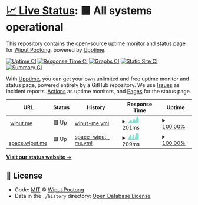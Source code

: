 # [📈 Live Status](https://status.wi.in.th): <!--live status--> **🟩 All systems operational**

This repository contains the open-source uptime monitor and status page for [Wiput Pootong](https://cv.wiput.me), powered by [Upptime](https://github.com/upptime/upptime).

[![Uptime CI](https://github.com/koj-co/upptime/workflows/Uptime%20CI/badge.svg)](https://github.com/koj-co/upptime/actions?query=workflow%3A%22Uptime+CI%22)
[![Response Time CI](https://github.com/koj-co/upptime/workflows/Response%20Time%20CI/badge.svg)](https://github.com/koj-co/upptime/actions?query=workflow%3A%22Response+Time+CI%22)
[![Graphs CI](https://github.com/koj-co/upptime/workflows/Graphs%20CI/badge.svg)](https://github.com/koj-co/upptime/actions?query=workflow%3A%22Graphs+CI%22)
[![Static Site CI](https://github.com/koj-co/upptime/workflows/Static%20Site%20CI/badge.svg)](https://github.com/koj-co/upptime/actions?query=workflow%3A%22Static+Site+CI%22)
[![Summary CI](https://github.com/koj-co/upptime/workflows/Summary%20CI/badge.svg)](https://github.com/koj-co/upptime/actions?query=workflow%3A%22Summary+CI%22)

With [Upptime](https://upptime.js.org), you can get your own unlimited and free uptime monitor and status page, powered entirely by a GitHub repository. We use [Issues](https://github.com/wiput1999/uptime/issues) as incident reports, [Actions](https://github.com/wiput1999/uptime/actions) as uptime monitors, and [Pages](https://status.wi.in.th) for the status page.

<!--start: status pages-->
<!-- This summary is generated by Upptime (https://github.com/upptime/upptime) -->
<!-- Do not edit this manually, your changes will be overwritten -->
<!-- prettier-ignore -->
| URL | Status | History | Response Time | Uptime |
| --- | ------ | ------- | ------------- | ------ |
| <img alt="" src="https://favicons.githubusercontent.com/wiput.me" height="13"> [wiput.me](https://wiput.me) | 🟩 Up | [wiput-me.yml](https://github.com/wiput1999/uptime/commits/HEAD/history/wiput-me.yml) | <details><summary><img alt="Response time graph" src="./graphs/wiput-me/response-time-week.png" height="20"> 201ms</summary><br><a href="https://status.wiput.me/history/wiput-me"><img alt="Response time 221" src="https://img.shields.io/endpoint?url=https%3A%2F%2Fraw.githubusercontent.com%2Fwiput1999%2Fuptime%2FHEAD%2Fapi%2Fwiput-me%2Fresponse-time.json"></a><br><a href="https://status.wiput.me/history/wiput-me"><img alt="24-hour response time 147" src="https://img.shields.io/endpoint?url=https%3A%2F%2Fraw.githubusercontent.com%2Fwiput1999%2Fuptime%2FHEAD%2Fapi%2Fwiput-me%2Fresponse-time-day.json"></a><br><a href="https://status.wiput.me/history/wiput-me"><img alt="7-day response time 201" src="https://img.shields.io/endpoint?url=https%3A%2F%2Fraw.githubusercontent.com%2Fwiput1999%2Fuptime%2FHEAD%2Fapi%2Fwiput-me%2Fresponse-time-week.json"></a><br><a href="https://status.wiput.me/history/wiput-me"><img alt="30-day response time 219" src="https://img.shields.io/endpoint?url=https%3A%2F%2Fraw.githubusercontent.com%2Fwiput1999%2Fuptime%2FHEAD%2Fapi%2Fwiput-me%2Fresponse-time-month.json"></a><br><a href="https://status.wiput.me/history/wiput-me"><img alt="1-year response time 229" src="https://img.shields.io/endpoint?url=https%3A%2F%2Fraw.githubusercontent.com%2Fwiput1999%2Fuptime%2FHEAD%2Fapi%2Fwiput-me%2Fresponse-time-year.json"></a></details> | <details><summary><a href="https://status.wiput.me/history/wiput-me">100.00%</a></summary><a href="https://status.wiput.me/history/wiput-me"><img alt="All-time uptime 99.98%" src="https://img.shields.io/endpoint?url=https%3A%2F%2Fraw.githubusercontent.com%2Fwiput1999%2Fuptime%2FHEAD%2Fapi%2Fwiput-me%2Fuptime.json"></a><br><a href="https://status.wiput.me/history/wiput-me"><img alt="24-hour uptime 100.00%" src="https://img.shields.io/endpoint?url=https%3A%2F%2Fraw.githubusercontent.com%2Fwiput1999%2Fuptime%2FHEAD%2Fapi%2Fwiput-me%2Fuptime-day.json"></a><br><a href="https://status.wiput.me/history/wiput-me"><img alt="7-day uptime 100.00%" src="https://img.shields.io/endpoint?url=https%3A%2F%2Fraw.githubusercontent.com%2Fwiput1999%2Fuptime%2FHEAD%2Fapi%2Fwiput-me%2Fuptime-week.json"></a><br><a href="https://status.wiput.me/history/wiput-me"><img alt="30-day uptime 100.00%" src="https://img.shields.io/endpoint?url=https%3A%2F%2Fraw.githubusercontent.com%2Fwiput1999%2Fuptime%2FHEAD%2Fapi%2Fwiput-me%2Fuptime-month.json"></a><br><a href="https://status.wiput.me/history/wiput-me"><img alt="1-year uptime 100.00%" src="https://img.shields.io/endpoint?url=https%3A%2F%2Fraw.githubusercontent.com%2Fwiput1999%2Fuptime%2FHEAD%2Fapi%2Fwiput-me%2Fuptime-year.json"></a></details>
| <img alt="" src="https://favicons.githubusercontent.com/space.wiput.me" height="13"> [space.wiput.me](https://space.wiput.me) | 🟩 Up | [space-wiput-me.yml](https://github.com/wiput1999/uptime/commits/HEAD/history/space-wiput-me.yml) | <details><summary><img alt="Response time graph" src="./graphs/space-wiput-me/response-time-week.png" height="20"> 209ms</summary><br><a href="https://status.wiput.me/history/space-wiput-me"><img alt="Response time 269" src="https://img.shields.io/endpoint?url=https%3A%2F%2Fraw.githubusercontent.com%2Fwiput1999%2Fuptime%2FHEAD%2Fapi%2Fspace-wiput-me%2Fresponse-time.json"></a><br><a href="https://status.wiput.me/history/space-wiput-me"><img alt="24-hour response time 150" src="https://img.shields.io/endpoint?url=https%3A%2F%2Fraw.githubusercontent.com%2Fwiput1999%2Fuptime%2FHEAD%2Fapi%2Fspace-wiput-me%2Fresponse-time-day.json"></a><br><a href="https://status.wiput.me/history/space-wiput-me"><img alt="7-day response time 209" src="https://img.shields.io/endpoint?url=https%3A%2F%2Fraw.githubusercontent.com%2Fwiput1999%2Fuptime%2FHEAD%2Fapi%2Fspace-wiput-me%2Fresponse-time-week.json"></a><br><a href="https://status.wiput.me/history/space-wiput-me"><img alt="30-day response time 227" src="https://img.shields.io/endpoint?url=https%3A%2F%2Fraw.githubusercontent.com%2Fwiput1999%2Fuptime%2FHEAD%2Fapi%2Fspace-wiput-me%2Fresponse-time-month.json"></a><br><a href="https://status.wiput.me/history/space-wiput-me"><img alt="1-year response time 263" src="https://img.shields.io/endpoint?url=https%3A%2F%2Fraw.githubusercontent.com%2Fwiput1999%2Fuptime%2FHEAD%2Fapi%2Fspace-wiput-me%2Fresponse-time-year.json"></a></details> | <details><summary><a href="https://status.wiput.me/history/space-wiput-me">100.00%</a></summary><a href="https://status.wiput.me/history/space-wiput-me"><img alt="All-time uptime 99.99%" src="https://img.shields.io/endpoint?url=https%3A%2F%2Fraw.githubusercontent.com%2Fwiput1999%2Fuptime%2FHEAD%2Fapi%2Fspace-wiput-me%2Fuptime.json"></a><br><a href="https://status.wiput.me/history/space-wiput-me"><img alt="24-hour uptime 100.00%" src="https://img.shields.io/endpoint?url=https%3A%2F%2Fraw.githubusercontent.com%2Fwiput1999%2Fuptime%2FHEAD%2Fapi%2Fspace-wiput-me%2Fuptime-day.json"></a><br><a href="https://status.wiput.me/history/space-wiput-me"><img alt="7-day uptime 100.00%" src="https://img.shields.io/endpoint?url=https%3A%2F%2Fraw.githubusercontent.com%2Fwiput1999%2Fuptime%2FHEAD%2Fapi%2Fspace-wiput-me%2Fuptime-week.json"></a><br><a href="https://status.wiput.me/history/space-wiput-me"><img alt="30-day uptime 100.00%" src="https://img.shields.io/endpoint?url=https%3A%2F%2Fraw.githubusercontent.com%2Fwiput1999%2Fuptime%2FHEAD%2Fapi%2Fspace-wiput-me%2Fuptime-month.json"></a><br><a href="https://status.wiput.me/history/space-wiput-me"><img alt="1-year uptime 99.99%" src="https://img.shields.io/endpoint?url=https%3A%2F%2Fraw.githubusercontent.com%2Fwiput1999%2Fuptime%2FHEAD%2Fapi%2Fspace-wiput-me%2Fuptime-year.json"></a></details>

<!--end: status pages-->

[**Visit our status website →**](https://status.wi.in.th)

## 📄 License

- Code: [MIT](./LICENSE) © [Wiput Pootong](https://cv.wiput.me)
- Data in the `./history` directory: [Open Database License](https://opendatacommons.org/licenses/odbl/1-0/)

